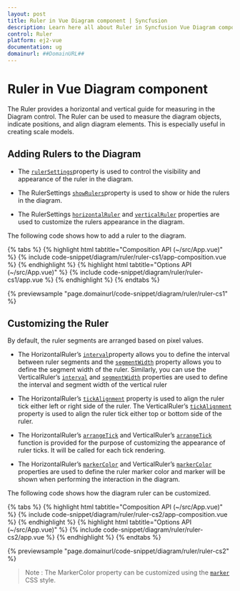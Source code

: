 ```yaml
---
layout: post
title: Ruler in Vue Diagram component | Syncfusion
description: Learn here all about Ruler in Syncfusion Vue Diagram component of Syncfusion Essential JS 2 and more.
control: Ruler 
platform: ej2-vue
documentation: ug
domainurl: ##DomainURL##
---
```


# Ruler in Vue Diagram component

The Ruler provides a horizontal and vertical guide for measuring in the Diagram control. The Ruler can be used to measure the diagram objects, indicate positions, and align diagram elements. This is especially useful in creating scale models.

## Adding Rulers to the Diagram

* The [`rulerSettings`](https://ej2.syncfusion.com/vue/documentation/api/diagram/rulerSettings/)property is used to control the visibility and appearance of the ruler in the diagram.

* The RulerSettings [`showRulers`](https://ej2.syncfusion.com/vue/documentation/api/diagram/rulerSettings/#showrulers)property is used to show or hide the rulers in the diagram.

* The RulerSettings [`horizontalRuler`](https://ej2.syncfusion.com/vue/documentation/api/diagram/rulerSettings/#horizontalruler) and [`verticalRuler`](https://ej2.syncfusion.com/vue/documentation/api/diagram/rulerSettings/#verticalruler) properties are used to customize the rulers appearance in the diagram.

The following code shows how to add a ruler to the diagram.

{% tabs %}
{% highlight html tabtitle="Composition API (~/src/App.vue)" %}
{% include code-snippet/diagram/ruler/ruler-cs1/app-composition.vue %}
{% endhighlight %}
{% highlight html tabtitle="Options API (~/src/App.vue)" %}
{% include code-snippet/diagram/ruler/ruler-cs1/app.vue %}
{% endhighlight %}
{% endtabs %}
        
{% previewsample "page.domainurl/code-snippet/diagram/ruler/ruler-cs1" %}

## Customizing the Ruler

By default, the ruler segments are arranged based on pixel values.

* The HorizontalRuler’s [`interval`](https://ej2.syncfusion.com/vue/documentation/api/diagram/diagramRuler/#interval)property allows you to define the interval between ruler segments and the [`segmentWidth`](https://ej2.syncfusion.com/vue/documentation/api/diagram/diagramRuler/#segmentwidth) property allows you to define the segment width of the ruler. Similarly, you can use the VerticalRuler’s [`interval`](https://ej2.syncfusion.com/vue/documentation/api/diagram/diagramRuler/#interval) and [`segmentWidth`](https://ej2.syncfusion.com/vue/documentation/api/diagram/diagramRuler/#segmentwidth) properties are used to define the interval and segment width of the vertical ruler

* The HorizontalRuler’s [`tickAlignment`](https://ej2.syncfusion.com/vue/documentation/api/diagram/diagramRuler/#tickalignment) property is used to align the ruler tick either left or right side of the ruler. The VerticalRuler’s [`tickAlignment`](https://ej2.syncfusion.com/vue/documentation/api/diagram/diagramRuler/#tickalignment) property is used to align the ruler tick either top or bottom side of the ruler.

* The HorizontalRuler’s [`arrangeTick`](https://ej2.syncfusion.com/vue/documentation/api/diagram/diagramRuler/#arrangetick) and VerticalRuler’s [`arrangeTick`](https://ej2.syncfusion.com/vue/documentation/api/diagram/diagramRuler/#arrangetick) function is provided for the purpose of customizing the appearance of ruler ticks. It will be called for each tick rendering.

* The HorizontalRuler’s [`markerColor`](https://ej2.syncfusion.com/vue/documentation/api/diagram/diagramRuler/#markercolor) and VerticalRuler’s [`markerColor`](https://ej2.syncfusion.com/vue/documentation/api/diagram/diagramRuler/#markercolor) properties are used to define the ruler marker color and marker will be shown when performing the interaction in the diagram.

The following code shows how the diagram ruler can be customized.

{% tabs %}
{% highlight html tabtitle="Composition API (~/src/App.vue)" %}
{% include code-snippet/diagram/ruler/ruler-cs2/app-composition.vue %}
{% endhighlight %}
{% highlight html tabtitle="Options API (~/src/App.vue)" %}
{% include code-snippet/diagram/ruler/ruler-cs2/app.vue %}
{% endhighlight %}
{% endtabs %}
        
{% previewsample "page.domainurl/code-snippet/diagram/ruler/ruler-cs2" %}
>Note : The MarkerColor property can be customized using the [`marker`](./style#customizing-the-ruler) CSS style.